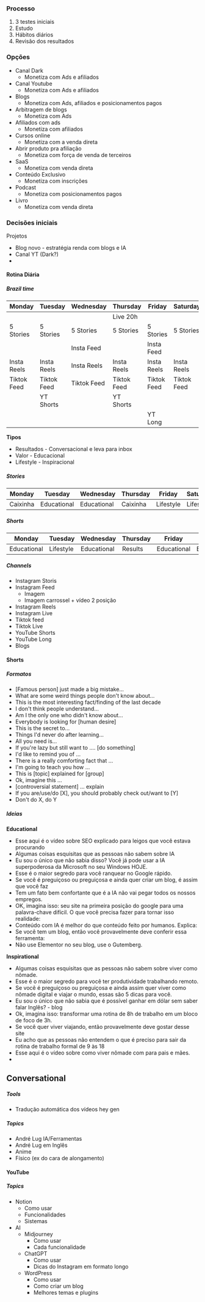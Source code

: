 

### Processo
1. 3 testes iniciais
2. Estudo
3. Hábitos diários
4. Revisão dos resultados


### Opções
- Canal Dark
	- Monetiza com Ads e afiliados
- Canal Youtube
	- Monetiza com Ads e afiliados
- Blogs
	- Monetiza com Ads, afiliados e posicionamentos pagos
- Arbitragem de blogs
	- Monetiza com Ads
- Afiliados com ads
	- Monetiza com afiliados
- Cursos online
	- Monetiza com a venda direta
- Abrir produto pra afiliação
	- Monetiza com força de venda de terceiros
- SaaS
	- Monetiza com venda direta
- Conteúdo Exclusivo
	- Monetiza com inscrições
- Podcast
	- Monetiza com posicionamentos pagos
- Livro
	- Monetiza com venda direta


### Decisões iniciais

Projetos
- Blog novo - estratégia renda com blogs e IA
- Canal YT (Dark?)
- 


#### Rotina Diária

##### Brazil time
| Monday      | Tuesday     | Wednesday   | Thursday    | Friday      | Saturday    | Sunday      |
| ----------- | ----------- | ----------- | ----------- | ----------- | ----------- | ----------- |
|             |             |             | Live 20h    |             |             |             |
| 5 Stories   | 5 Stories   | 5 Stories   | 5 Stories   | 5 Stories   | 5 Stories   | 5 Stories   |
|             |             | Insta Feed  |             | Insta Feed  |             |             |
| Insta Reels | Insta Reels | Insta Reels | Insta Reels | Insta Reels | Insta Reels | Insta Reels |
| Tiktok Feed | Tiktok Feed | Tiktok Feed | Tiktok Feed | Tiktok Feed | Tiktok Feed | Tiktok Feed |
|             | YT Shorts   |             | YT Shorts   |             |             |             |
|             |             |             |             | YT Long     |             |             |

**Tipos**
- Resultados - Conversacional e leva para inbox
- Valor - Educacional
- Lifestyle - Inspiracional
##### Stories
| Monday   | Tuesday     | Wednesday   | Thursday | Friday    | Saturday  | Sunday |
| -------- | ----------- | ----------- | -------- | --------- | --------- | ------ |
| Caixinha | Educational | Educational | Caixinha | Lifestyle | Lifestyle | Results |

##### Shorts

| Monday      | Tuesday   | Wednesday   | Thursday | Friday      | Saturday    | Sunday    |
| ----------- | --------- | ----------- | -------- | ----------- | ----------- | --------- |
| Educational | Lifestyle | Educational | Results  | Educational | Educational | Lifestyle | 

##### Channels
- Instagram Storis
- Instagram Feed
	- Imagem
	- Imagem carrossel + vídeo 2 posição
- Instagram Reels
- Instagram Live
- Tiktok feed
- Tiktok Live
- YouTube Shorts
- YouTube Long
- Blogs
#### Shorts

##### Formatos
- [Famous person] just made a big mistake...
- What are some weird things people don't know about...
- This is the most interesting fact/finding of the last decade
- I don't think people understand...
- Am I the only one who didn't know about...
- Everybody is looking for [human desire]
- This is the secret to...
- Things I'd never do after learning...
- All you need is...
- If you're lazy but still want to .... [do something]
- I'd like to remind you of ...
- There is a really comforting fact that ...
- I'm going to teach you how ...
- This is [topic] explained for [group]
- Ok, imagine this ...
- [controversial statement] ... explain
- If you are/use/do [X], you should probably check out/want to [Y]
- Don't do X, do Y

##### Ideias
**Educational**
- Esse aqui é o vídeo sobre SEO explicado para leigos que você estava procurando 
- Algumas coisas esquisitas que as pessoas não sabem sobre IA
- Eu sou o único que não sabia disso? Você já pode usar a IA superpoderosa da Microsoft no seu Windows HOJE.
- Esse é o maior segredo para você ranquear no Google rápido.
- Se você é preguiçoso ou preguiçosa e ainda quer criar um blog, é assim que você faz
- Tem um fato bem confortante que é a IA não vai pegar todos os nossos empregos.
- OK, imagina isso: seu site na primeira posição do google para uma palavra-chave difícil. O que você precisa fazer para tornar isso realidade:
- Conteúdo com IA é melhor do que conteúdo feito por humanos. Explica:
- Se você tem um blog, então você provavelmente deve conferir essa ferramenta:
- Não use Elementor no seu blog, use o Gutemberg.

**Inspirational**
- Algumas coisas esquisitas que as pessoas não sabem sobre viver como nômade.
- Esse é o maior segredo para você ter produtividade trabalhando remoto.
- Se você é preguiçoso ou preguiçosa e ainda assim quer viver como nômade digital e viajar o mundo, essas são 5 dicas para você.
- Eu sou o único que não sabia que é possível ganhar em dólar sem saber falar Inglês? - blog
- Ok, imagina isso: transformar uma rotina de 8h de trabalho em um bloco de foco de 3h.
- Se você quer viver viajando, então provavelmente deve gostar desse site
- Eu acho que as pessoas não entendem o que é preciso para sair da rotina de trabalho formal de 9 às 18
- Esse aqui é o vídeo sobre como viver nômade com para pais e mães.
-  

**Conversational**
- 
##### Tools
- Tradução automática dos vídeos hey gen


##### Topics
- André Lug IA/Ferramentas
- André Lug em Inglês
- Anime
- Físico (ex do cara de alongamento)


#### YouTube

##### Topics
- Notion
	- Como usar
	- Funcionalidades
	- Sistemas
- AI
	- Midjourney
		- Como usar
		- Cada funcionalidade
	- ChatGPT
		- Como usar
		- Dicas do Instagram em formato longo
	- WordPress
		- Como usar
		- Como criar um blog
		- Melhores temas e plugins